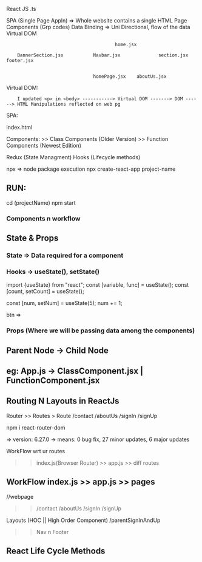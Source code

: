 
React JS
.ts

SPA (Single Page Appln) => Whole website contains a single HTML Page
Components (Grp codes)
Data Binding => Uni Directional, flow of the data
Virtual DOM 
                                          
                                            home.jsx

        BannerSection.jsx           Navbar.jsx              section.jsx     footer.jsx


                                    homePage.jsx    aboutUs.jsx



Virtual DOM:

        I updated <p> in <body> -----------> Virtual DOM -------> DOM ------> HTML Manipulations reflected on web pg


SPA:

index.html
    <html>
        <body>
            <div id="root">
            </div>
        </body>
    </html>


Components:
    >> Class Components (Older Version)
    >> Function Components (Newest Edition)



Redux (State Managment)
Hooks (Lifecycle methods)


npx => node package execution
npx create-react-app project-name

## RUN:
cd (projectName)
npm start


### Components n workflow
## State & Props

### State => Data required for a component

<!-- var name= "DevTown" -->
<!-- state = {
    [
        {

        },
        {
            
        }
    ]
} -->

### Hooks -> useState(), setState()

import {useState} from "react";
const [variable, func] = useState();
const [count, setCount] = useState();

const [num, setNum] = useState(5);
num += 1;


btn => 


### Props (Where we will be passing data among the components) 
## Parent Node -> Child Node
## eg: App.js -> ClassComponent.jsx | FunctionComponent.jsx

<FunctionComponent name="DevTown" age={20}>


## Routing N Layouts in ReactJs
Router >> Routes > Route
/contact /aboutUs /signIn /signUp

npm i react-router-dom

=> version: 6.27.0
-> means: 0 bug fix, 27 minor updates, 6 major updates

WorkFlow wrt ur routes 
>> index.js(Browser Router) >> app.js  >> diff routes


## WorkFlow index.js >>  app.js >> pages


//webpage
>> /contact /aboutUs /signIn /signUp

Layouts (HOC || High Order Component)
/parentSignInAndUp
>> Nav n Footer

<!-- HOC's can add additional info/features to the existing components -->


## React Life Cycle Methods
